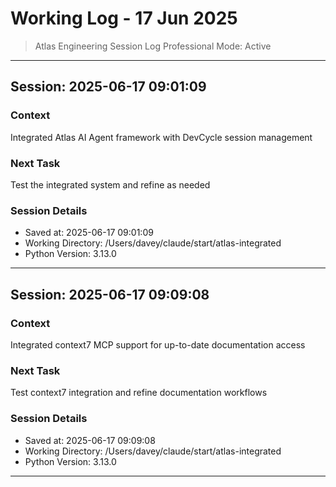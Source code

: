 # Working Log - 17 Jun 2025

> Atlas Engineering Session Log
> Professional Mode: Active

---

## Session: 2025-06-17 09:01:09

### Context
Integrated Atlas AI Agent framework with DevCycle session management

### Next Task
Test the integrated system and refine as needed

### Session Details
- Saved at: 2025-06-17 09:01:09
- Working Directory: /Users/davey/claude/start/atlas-integrated
- Python Version: 3.13.0

---


## Session: 2025-06-17 09:09:08

### Context
Integrated context7 MCP support for up-to-date documentation access

### Next Task
Test context7 integration and refine documentation workflows

### Session Details
- Saved at: 2025-06-17 09:09:08
- Working Directory: /Users/davey/claude/start/atlas-integrated
- Python Version: 3.13.0

---
